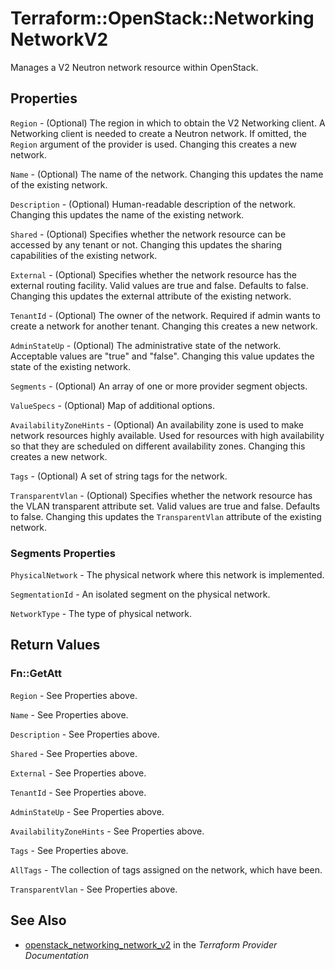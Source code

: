 # Terraform::OpenStack::NetworkingNetworkV2

Manages a V2 Neutron network resource within OpenStack.

## Properties

`Region` - (Optional) The region in which to obtain the V2 Networking client.
A Networking client is needed to create a Neutron network. If omitted, the
`Region` argument of the provider is used. Changing this creates a new
network.

`Name` - (Optional) The name of the network. Changing this updates the name of
the existing network.

`Description` - (Optional) Human-readable description of the network. Changing this
updates the name of the existing network.

`Shared` - (Optional) Specifies whether the network resource can be accessed
by any tenant or not. Changing this updates the sharing capabilities of the
existing network.

`External` - (Optional) Specifies whether the network resource has the
external routing facility. Valid values are true and false. Defaults to
false. Changing this updates the external attribute of the existing network.

`TenantId` - (Optional) The owner of the network. Required if admin wants to
create a network for another tenant. Changing this creates a new network.

`AdminStateUp` - (Optional) The administrative state of the network.
Acceptable values are "true" and "false". Changing this value updates the
state of the existing network.

`Segments` - (Optional) An array of one or more provider segment objects.

`ValueSpecs` - (Optional) Map of additional options.

`AvailabilityZoneHints` -  (Optional) An availability zone is used to make
network resources highly available. Used for resources with high availability
so that they are scheduled on different availability zones. Changing this
creates a new network.

`Tags` - (Optional) A set of string tags for the network.

`TransparentVlan` - (Optional) Specifies whether the network resource has the
VLAN transparent attribute set. Valid values are true and false. Defaults to
false. Changing this updates the `TransparentVlan` attribute of the existing
network.

### Segments Properties

`PhysicalNetwork` - The physical network where this network is implemented.

`SegmentationId` - An isolated segment on the physical network.

`NetworkType` - The type of physical network.


## Return Values

### Fn::GetAtt

`Region` - See Properties above.

`Name` - See Properties above.

`Description` - See Properties above.

`Shared` - See Properties above.

`External` - See Properties above.

`TenantId` - See Properties above.

`AdminStateUp` - See Properties above.

`AvailabilityZoneHints` - See Properties above.

`Tags` - See Properties above.

`AllTags` - The collection of tags assigned on the network, which have been.

`TransparentVlan` - See Properties above.

## See Also

* [openstack_networking_network_v2](https://www.terraform.io/docs/providers/openstack/r/networking_network_v2.html) in the _Terraform Provider Documentation_